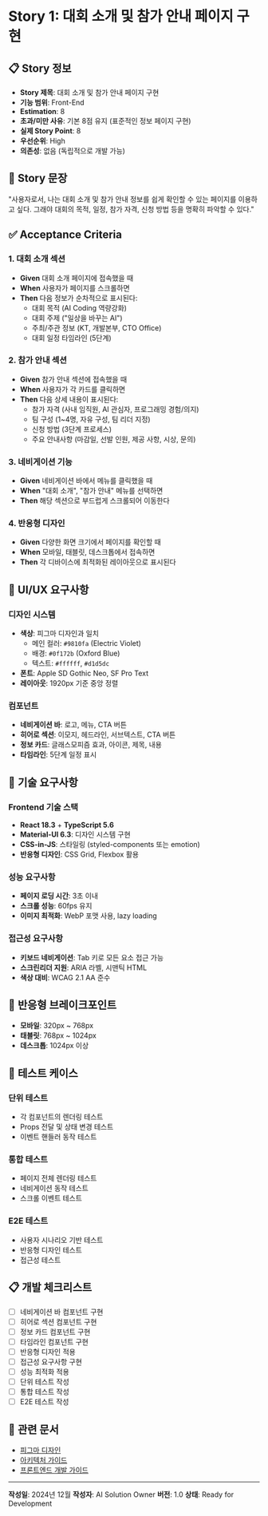 # Story 1: 대회 소개 및 참가 안내 페이지 구현

## 📋 Story 정보

- **Story 제목**: 대회 소개 및 참가 안내 페이지 구현
- **기능 범위**: Front-End
- **Estimation**: 8
- **초과/미만 사유**: 기본 8점 유지 (표준적인 정보 페이지 구현)
- **실제 Story Point**: 8
- **우선순위**: High
- **의존성**: 없음 (독립적으로 개발 가능)

## 🎯 Story 문장

"사용자로서, 나는 대회 소개 및 참가 안내 정보를 쉽게 확인할 수 있는 페이지를 이용하고 싶다. 그래야 대회의 목적, 일정, 참가 자격, 신청 방법 등을 명확히 파악할 수 있다."

## ✅ Acceptance Criteria

### 1. 대회 소개 섹션
- **Given** 대회 소개 페이지에 접속했을 때
- **When** 사용자가 페이지를 스크롤하면
- **Then** 다음 정보가 순차적으로 표시된다:
  - 대회 목적 (AI Coding 역량강화)
  - 대회 주제 ("일상을 바꾸는 AI")
  - 주최/주관 정보 (KT, 개발본부, CTO Office)
  - 대회 일정 타임라인 (5단계)

### 2. 참가 안내 섹션
- **Given** 참가 안내 섹션에 접속했을 때
- **When** 사용자가 각 카드를 클릭하면
- **Then** 다음 상세 내용이 표시된다:
  - 참가 자격 (사내 임직원, AI 관심자, 프로그래밍 경험/의지)
  - 팀 구성 (1~4명, 자유 구성, 팀 리더 지정)
  - 신청 방법 (3단계 프로세스)
  - 주요 안내사항 (마감일, 선발 인원, 제공 사항, 시상, 문의)

### 3. 네비게이션 기능
- **Given** 네비게이션 바에서 메뉴를 클릭했을 때
- **When** "대회 소개", "참가 안내" 메뉴를 선택하면
- **Then** 해당 섹션으로 부드럽게 스크롤되어 이동한다

### 4. 반응형 디자인
- **Given** 다양한 화면 크기에서 페이지를 확인할 때
- **When** 모바일, 태블릿, 데스크톱에서 접속하면
- **Then** 각 디바이스에 최적화된 레이아웃으로 표시된다

## 🎨 UI/UX 요구사항

### 디자인 시스템
- **색상**: 피그마 디자인과 일치
  - 메인 컬러: `#9810fa` (Electric Violet)
  - 배경: `#0f172b` (Oxford Blue)
  - 텍스트: `#ffffff`, `#d1d5dc`
- **폰트**: Apple SD Gothic Neo, SF Pro Text
- **레이아웃**: 1920px 기준 중앙 정렬

### 컴포넌트
- **네비게이션 바**: 로고, 메뉴, CTA 버튼
- **히어로 섹션**: 이모지, 헤드라인, 서브텍스트, CTA 버튼
- **정보 카드**: 글래스모피즘 효과, 아이콘, 제목, 내용
- **타임라인**: 5단계 일정 표시

## 🔧 기술 요구사항

### Frontend 기술 스택
- **React 18.3** + **TypeScript 5.6**
- **Material-UI 6.3**: 디자인 시스템 구현
- **CSS-in-JS**: 스타일링 (styled-components 또는 emotion)
- **반응형 디자인**: CSS Grid, Flexbox 활용

### 성능 요구사항
- **페이지 로딩 시간**: 3초 이내
- **스크롤 성능**: 60fps 유지
- **이미지 최적화**: WebP 포맷 사용, lazy loading

### 접근성 요구사항
- **키보드 네비게이션**: Tab 키로 모든 요소 접근 가능
- **스크린리더 지원**: ARIA 라벨, 시맨틱 HTML
- **색상 대비**: WCAG 2.1 AA 준수

## 📱 반응형 브레이크포인트

- **모바일**: 320px ~ 768px
- **태블릿**: 768px ~ 1024px
- **데스크톱**: 1024px 이상

## 🧪 테스트 케이스

### 단위 테스트
- 각 컴포넌트의 렌더링 테스트
- Props 전달 및 상태 변경 테스트
- 이벤트 핸들러 동작 테스트

### 통합 테스트
- 페이지 전체 렌더링 테스트
- 네비게이션 동작 테스트
- 스크롤 이벤트 테스트

### E2E 테스트
- 사용자 시나리오 기반 테스트
- 반응형 디자인 테스트
- 접근성 테스트

## 📋 개발 체크리스트

- [ ] 네비게이션 바 컴포넌트 구현
- [ ] 히어로 섹션 컴포넌트 구현
- [ ] 정보 카드 컴포넌트 구현
- [ ] 타임라인 컴포넌트 구현
- [ ] 반응형 디자인 적용
- [ ] 접근성 요구사항 구현
- [ ] 성능 최적화 적용
- [ ] 단위 테스트 작성
- [ ] 통합 테스트 작성
- [ ] E2E 테스트 작성

## 🔗 관련 문서

- [피그마 디자인](https://www.figma.com/design/SklE8qQCS7NQ668BIKi3cB/부트캠프-시안--공유용-?node-id=1-204)
- [아키텍처 가이드](../architecture.md)
- [프론트엔드 개발 가이드](../frontend/README.md)

---

**작성일**: 2024년 12월
**작성자**: AI Solution Owner
**버전**: 1.0
**상태**: Ready for Development
